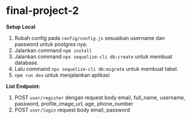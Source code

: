 # final-project-2

**Setup Local**

1. Rubah config pada `config/config.js` sesuaikan username dan password untuk postgres nya.
2. Jalankan command `npm install`
3. Jalankan command `npx sequelize-cli db:create` untuk membuat database.
4. Lalu command `npx sequelize-cli db:migrate` untuk membuat tabel.
5. `npm run dev` untuk menjalankan aplikasi

**List Endpoint:**
1. POST `user/register`
dengan request body email, full_name, username, password, profile_image_url, age, phone_number
2. POST `user/login`
request body email, password
